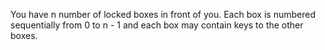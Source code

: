 You have n number of locked boxes in front of you. Each box is numbered sequentially from 0 to n - 1 and each box may contain keys to the other boxes.